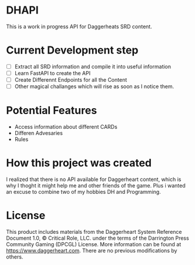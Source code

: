 # DHAPI
This is a work in progress API for Daggerheats SRD content. 

# Current Development step
- [ ] Extract all SRD information and compile it into useful information
- [ ] Learn FastAPI to create the API
- [ ] Create Differennt Endpoints for all the Content
- [ ] Other magical challanges which will rise as soon as I notice them.

# Potential Features
- Access information about different CARDs
- Differen Advesaries
- Rules

# How this project was created
I realized that there is no API available for Daggerheart content, which is why I thoght it might help me and other friends of the game. Plus i wanted an excuse to combine two of my hobbies DH and Programming.

# License

This product includes materials from the Daggerheart System Reference Document 1.0, © Critical Role, LLC. under the terms of the Darrington Press Community Gaming (DPCGL) License. More information can be found at  https://www.daggerheart.com. There are no previous modifications by others. 